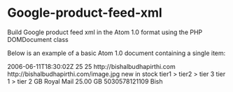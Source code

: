 # Google-product-feed-xml
Build Google product feed xml in the Atom 1.0 format using the PHP DOMDocument class


Below is an example of a basic Atom 1.0 document containing a single item:

<?xml version="1.0"?>
<feed xmlns="http://www.w3.org/2005/Atom" xmlns:g="http://base.google.com/ns/1.0">
<title>Product Catalog feed</title>
<updated>2006-06-11T18:30:02Z</updated>
<entry>
  <g:id>25</g:id> 
  <g:description>25</g:description> 
  <g:link>http://bishalbudhapirthi.com</g:link> 
  <g:image_link>http://bishalbudhapirthi.com/image.jpg</g:image_link> 
  <g:condition>new</g:condition> 
  <g:availability>in stock</g:availability> 
  <g:google_product_category>tier1 > tier2 > tier 3</g:google_product_category> 
  <g:product_type>tier 1 > tier 2</g:product_type> 
  <shipping>
    <g:country>GB</g:country> 
    <g:service>Royal Mail</g:service> 
    <g:price>25.00 GB</g:price> 
  <shipping> 
  <g:gtin>5030578121109</g:gtin> 
  <g:brand>Bish</g:brand> 
</entry>
</feed>
